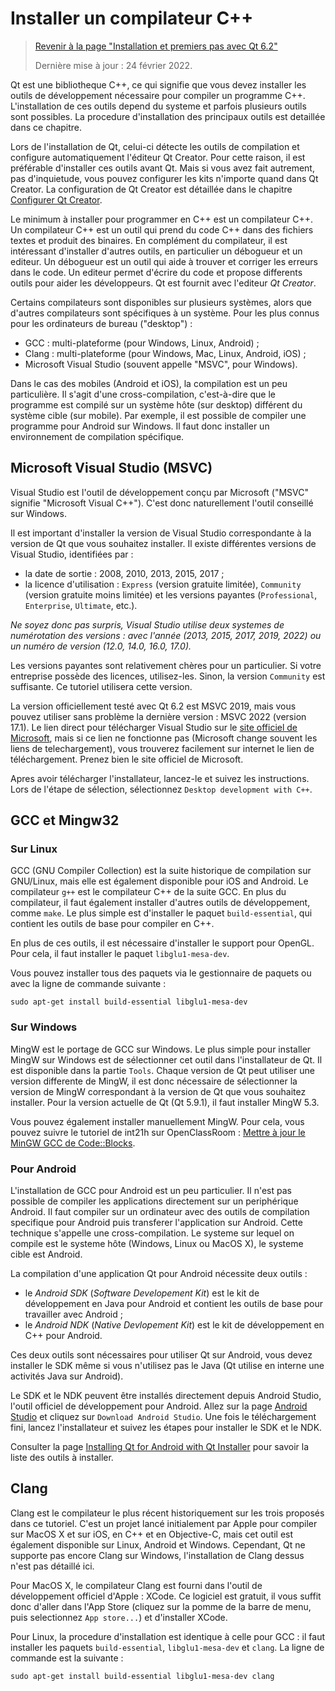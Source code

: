 # Installer un compilateur C++

> [Revenir à la page "Installation et premiers pas avec Qt 6.2"](README.md)
> 
> Dernière mise à jour : 24 février 2022.

Qt est une bibliotheque C++, ce qui signifie que vous devez installer les outils de développement nécessaire pour
compiler un programme C++. L'installation de ces outils depend du systeme et parfois plusieurs outils sont possibles.
La procedure d'installation des principaux outils est detaillée dans ce chapitre.

Lors de l'installation de Qt, celui-ci détecte les outils de compilation et configure automatiquement
l'éditeur Qt Creator. Pour cette raison, il est préférable d'installer ces outils avant Qt. Mais si vous avez fait 
autrement, pas d'inquietude, vous pouvez configurer les kits n'importe quand dans Qt Creator. La configuration de Qt Creator
est détaillée dans le chapitre [Configurer Qt Creator](config.md).

Le minimum à installer pour programmer en C++ est un compilateur C++. Un compilateur C++ est un outil 
qui prend du code C++ dans des fichiers textes et produit des binaires. En complément du compilateur,
il est intéressant d'installer d'autres outils, en particulier un débogueur et un editeur. Un débogueur
est un outil qui aide à trouver et corriger les erreurs dans le code. Un editeur permet 
d'écrire du code et propose differents outils pour aider les développeurs. Qt est fournit avec l'editeur _Qt Creator_.

Certains compilateurs sont disponibles sur plusieurs systèmes, alors que d'autres compilateurs sont spécifiques 
à un système. Pour les plus connus pour les ordinateurs de bureau ("desktop") :

- GCC : multi-plateforme (pour Windows, Linux, Android) ;
- Clang : multi-plateforme (pour Windows, Mac, Linux, Android, iOS) ;
- Microsoft Visual Studio (souvent appelle "MSVC", pour Windows).

Dans le cas des mobiles (Android et iOS), la compilation est un peu particulière. Il s'agit d'une cross-compilation, 
c'est-à-dire que le programme est compilé sur un système hôte (sur desktop) différent du système cible (sur mobile). 
Par exemple, il est possible de compiler une programme pour Android sur Windows. Il faut donc installer un environnement 
de compilation spécifique.

## Microsoft Visual Studio (MSVC)

Visual Studio est l'outil de développement conçu par Microsoft ("MSVC" signifie "Microsoft Visual C++"). C'est donc 
naturellement l'outil conseillé sur Windows.

Il est important d'installer la version de Visual Studio correspondante à la version de Qt que vous souhaitez installer. 
Il existe différentes versions de Visual Studio, identifiées par :

- la date de sortie : 2008, 2010, 2013, 2015, 2017 ;
- la licence d'utilisation : `Express` (version gratuite limitée), `Community` (version gratuite moins limitée) et les versions 
payantes (`Professional`, `Enterprise`, `Ultimate`, etc.).

_Ne soyez donc pas surpris, Visual Studio utilise deux systemes de numérotation des versions : avec l'année (2013, 2015, 2017, 2019, 2022) ou un 
numéro de version (12.0, 14.0, 16.0, 17.0)._

Les versions payantes sont relativement chères pour un particulier. Si votre entreprise possède des licences, utilisez-les. 
Sinon, la version `Community` est suffisante. Ce tutoriel utilisera cette version.

La version officiellement testé avec Qt 6.2 est MSVC 2019, mais vous pouvez utiliser sans problème la dernière version : MSVC 2022 (version 17.1).
Le lien direct pour télécharger Visual Studio sur le [site officiel de Microsoft](https://visualstudio.microsoft.com/fr/downloads/), mais si ce 
lien ne fonctionne pas (Microsoft change souvent les liens de telechargement), vous trouverez facilement sur internet le 
lien de téléchargement. Prenez bien le site officiel de Microsoft.

Apres avoir télécharger l'installateur, lancez-le et suivez les instructions. Lors de l'étape de sélection, sélectionnez `Desktop development with C++`.

## GCC et Mingw32

### Sur Linux

GCC (GNU Compiler Collection) est la suite historique de compilation sur GNU/Linux, mais elle est également disponible
pour iOS and Android. Le compilateur `g++` est le compilateur C++ de la suite GCC. En plus du compilateur, il faut également
installer d'autres outils de développement, comme `make`. Le plus simple est d'installer le paquet `build-essential`,
qui contient les outils de base pour compiler en C++.

En plus de ces outils, il est nécessaire d'installer le support pour OpenGL. Pour cela, il faut installer le paquet
`libglu1-mesa-dev`.

Vous pouvez installer tous des paquets via le gestionnaire de paquets ou avec la ligne de commande suivante :

```
sudo apt-get install build-essential libglu1-mesa-dev
```

### Sur Windows

MingW est le portage de GCC sur Windows. Le plus simple pour installer MingW sur Windows est de sélectionner cet 
outil dans l'installateur de Qt. Il est disponible dans la partie `Tools`. Chaque version de Qt peut utiliser
une version differente de MingW, il est donc nécessaire de sélectionner la version de MingW correspondant
à la version de Qt que vous souhaitez installer. Pour la version actuelle de Qt (Qt 5.9.1), il faut
installer MingW 5.3.

Vous pouvez également installer manuellement MingW. Pour cela, vous pouvez suivre le tutoriel de int21h sur 
OpenClassRoom : [Mettre à jour le MinGW GCC de 
Code::Blocks](https://openclassrooms.com/forum/sujet/mettre-a-jour-le-mingw-gcc-de-code-blocks).

### Pour Android

L'installation de GCC pour Android est un peu particulier. Il n'est pas possible de compiler les applications
directement sur un periphérique Android. Il faut compiler sur un ordinateur avec des outils de compilation
specifique pour Android puis transferer l'application sur Android. Cette technique s'appelle une 
cross-compilation. Le systeme sur lequel on compile est le systeme hôte (Windows, Linux ou MacOS X), le
systeme cible est Android.

La compilation d'une application Qt pour Android nécessite deux outils :

- le _Android SDK_ (_Software Developement Kit_) est le kit de développement en Java pour Android et contient 
  les outils de base pour travailler avec Android ;
- le _Android NDK_ (_Native Devlopement Kit_) est le kit de développement en C++ pour Android.

Ces deux outils sont nécessaires pour utiliser Qt sur Android, vous devez installer le SDK même si vous n'utilisez
pas le Java (Qt utilise en interne une activités Java sur Android).

Le SDK et le NDK peuvent être installés directement depuis Android Studio, l'outil officiel de développement pour Android.
Allez sur la page [Android Studio](https://developer.android.com/studio/index.html)
et cliquez sur `Download Android Studio`. Une fois le téléchargement fini, lancez l'installateur et suivez les
étapes pour installer le SDK et le NDK.

Consulter la page [Installing Qt for Android with Qt Installer](https://doc.qt.io/qt-6/android-getting-started.html)
pour savoir la liste des outils à installer.

## Clang

Clang est le compilateur le plus récent historiquement sur les trois proposés dans ce tutoriel. C'est un projet lancé initialement
par Apple pour compiler sur MacOS X et sur iOS, en C++ et en Objective-C, mais cet outil est également disponible
sur Linux, Android et Windows. Cependant, Qt ne supporte pas encore Clang sur Windows, l'installation
de Clang dessus n'est pas détaillé ici.

Pour MacOS X, le compilateur Clang est fourni dans l'outil de développement officiel d'Apple : XCode. Ce logiciel
est gratuit, il vous suffit donc d'aller dans l'App Store (cliquez sur la pomme de la barre de menu, puis selectionnez
`App store...`) et d'installer XCode.

Pour Linux, la procedure d'installation est identique à celle pour GCC : il faut installer les paquets `build-essential`, 
`libglu1-mesa-dev` et `clang`. La ligne de commande est la suivante :

```
sudo apt-get install build-essential libglu1-mesa-dev clang
```
